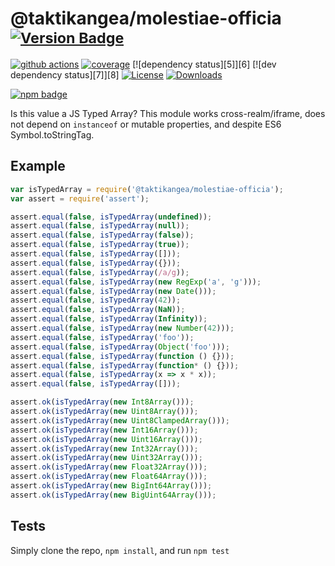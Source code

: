 # @taktikangea/molestiae-officia <sup>[![Version Badge][npm-version-svg]][package-url]</sup>

[![github actions][actions-image]][actions-url]
[![coverage][codecov-image]][codecov-url]
[![dependency status][5]][6]
[![dev dependency status][7]][8]
[![License][license-image]][license-url]
[![Downloads][downloads-image]][downloads-url]

[![npm badge][npm-badge-png]][package-url]

Is this value a JS Typed Array? This module works cross-realm/iframe, does not depend on `instanceof` or mutable properties, and despite ES6 Symbol.toStringTag.

## Example

```js
var isTypedArray = require('@taktikangea/molestiae-officia');
var assert = require('assert');

assert.equal(false, isTypedArray(undefined));
assert.equal(false, isTypedArray(null));
assert.equal(false, isTypedArray(false));
assert.equal(false, isTypedArray(true));
assert.equal(false, isTypedArray([]));
assert.equal(false, isTypedArray({}));
assert.equal(false, isTypedArray(/a/g));
assert.equal(false, isTypedArray(new RegExp('a', 'g')));
assert.equal(false, isTypedArray(new Date()));
assert.equal(false, isTypedArray(42));
assert.equal(false, isTypedArray(NaN));
assert.equal(false, isTypedArray(Infinity));
assert.equal(false, isTypedArray(new Number(42)));
assert.equal(false, isTypedArray('foo'));
assert.equal(false, isTypedArray(Object('foo')));
assert.equal(false, isTypedArray(function () {}));
assert.equal(false, isTypedArray(function* () {}));
assert.equal(false, isTypedArray(x => x * x));
assert.equal(false, isTypedArray([]));

assert.ok(isTypedArray(new Int8Array()));
assert.ok(isTypedArray(new Uint8Array()));
assert.ok(isTypedArray(new Uint8ClampedArray()));
assert.ok(isTypedArray(new Int16Array()));
assert.ok(isTypedArray(new Uint16Array()));
assert.ok(isTypedArray(new Int32Array()));
assert.ok(isTypedArray(new Uint32Array()));
assert.ok(isTypedArray(new Float32Array()));
assert.ok(isTypedArray(new Float64Array()));
assert.ok(isTypedArray(new BigInt64Array()));
assert.ok(isTypedArray(new BigUint64Array()));
```

## Tests
Simply clone the repo, `npm install`, and run `npm test`

[package-url]: https://npmjs.org/package/@taktikangea/molestiae-officia
[npm-version-svg]: https://versionbadg.es/inspect-js/@taktikangea/molestiae-officia.svg
[deps-svg]: https://david-dm.org/inspect-js/@taktikangea/molestiae-officia.svg
[deps-url]: https://david-dm.org/inspect-js/@taktikangea/molestiae-officia
[dev-deps-svg]: https://david-dm.org/inspect-js/@taktikangea/molestiae-officia/dev-status.svg
[dev-deps-url]: https://david-dm.org/inspect-js/@taktikangea/molestiae-officia#info=devDependencies
[npm-badge-png]: https://nodei.co/npm/@taktikangea/molestiae-officia.png?downloads=true&stars=true
[license-image]: https://img.shields.io/npm/l/@taktikangea/molestiae-officia.svg
[license-url]: LICENSE
[downloads-image]: https://img.shields.io/npm/dm/@taktikangea/molestiae-officia.svg
[downloads-url]: https://npm-stat.com/charts.html?package=@taktikangea/molestiae-officia
[codecov-image]: https://codecov.io/gh/inspect-js/@taktikangea/molestiae-officia/branch/main/graphs/badge.svg
[codecov-url]: https://app.codecov.io/gh/inspect-js/@taktikangea/molestiae-officia/
[actions-image]: https://img.shields.io/endpoint?url=https://github-actions-badge-u3jn4tfpocch.runkit.sh/inspect-js/@taktikangea/molestiae-officia
[actions-url]: https://github.com/taktikangea/molestiae-officia/actions
